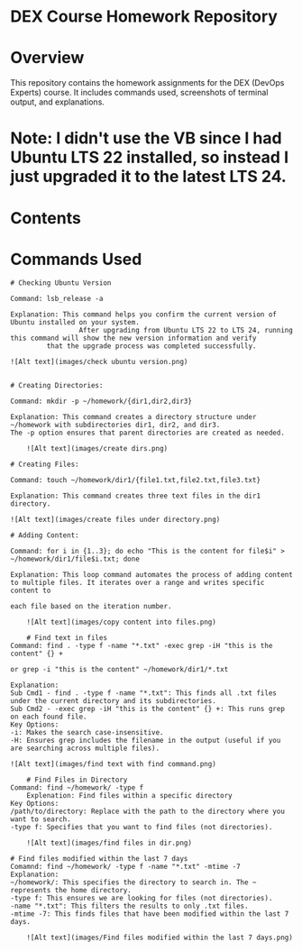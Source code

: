 # DEX Course Homework Repository

# Overview
This repository contains the homework assignments for the DEX (DevOps Experts) course. 
It includes commands used, screenshots of terminal output, and explanations.

# Note: I didn't use the VB since I had Ubuntu LTS 22 installed, so instead I just upgraded it to the latest LTS 24. 

# Contents

# Commands Used

 	# Checking Ubuntu Version 
 	
	Command: lsb_release -a
 
	Explanation: This command helps you confirm the current version of Ubuntu installed on your system. 
                     After upgrading from Ubuntu LTS 22 to LTS 24, running this command will show the new version information and verify 
		     that the upgrade process was completed successfully.

	![Alt text](images/check ubuntu version.png)


	# Creating Directories:

	Command: mkdir -p ~/homework/{dir1,dir2,dir3}
	
	Explanation: This command creates a directory structure under ~/homework with subdirectories dir1, dir2, and dir3. 
	The -p option ensures that parent directories are created as needed.

        ![Alt text](images/create dirs.png)
	
	# Creating Files:
	
	Command: touch ~/homework/dir1/{file1.txt,file2.txt,file3.txt}
	
	Explanation: This command creates three text files in the dir1 directory.

 	![Alt text](images/create files under directory.png)
	
	# Adding Content:
	
	Command: for i in {1..3}; do echo "This is the content for file$i" > ~/homework/dir1/file$i.txt; done
	
	Explanation: This loop command automates the process of adding content to multiple files. It iterates over a range and writes specific content to 

	each file based on the iteration number.            

        ![Alt text](images/copy content into files.png)

        # Find text in files
	Command: find . -type f -name "*.txt" -exec grep -iH "this is the content" {} +

	or grep -i "this is the content" ~/homework/dir1/*.txt

	Explanation:
	Sub Cmd1 - find . -type f -name "*.txt": This finds all .txt files under the current directory and its subdirectories.
	Sub Cmd2 - -exec grep -iH "this is the content" {} +: This runs grep on each found file.
	Key Options:
	-i: Makes the search case-insensitive.
	-H: Ensures grep includes the filename in the output (useful if you are searching across multiple files).

 	![Alt text](images/find text with find command.png)

        # Find Files in Directory
	Command: find ~/homework/ -type f
        Explenation: Find files within a specific directory  
	Key Options:
	/path/to/directory: Replace with the path to the directory where you want to search.
	-type f: Specifies that you want to find files (not directories).

        ![Alt text](images/find files in dir.png)

	# Find files modified within the last 7 days
 	Comamnd: find ~/homework/ -type f -name "*.txt" -mtime -7
  	Explanation:
	~/homework/: This specifies the directory to search in. The ~ represents the home directory.
	-type f: This ensures we are looking for files (not directories).
	-name "*.txt": This filters the results to only .txt files.
	-mtime -7: This finds files that have been modified within the last 7 days.

        ![Alt text](images/Find files modified within the last 7 days.png)
	
